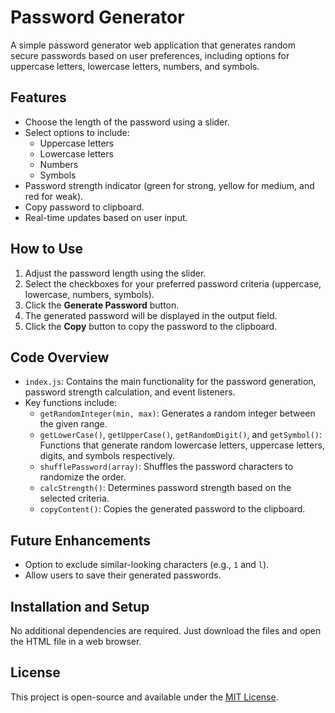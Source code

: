 # Password Generator

A simple password generator web application that generates random secure passwords based on user preferences, including options for uppercase letters, lowercase letters, numbers, and symbols.

## Features

- Choose the length of the password using a slider.
- Select options to include:
  - Uppercase letters
  - Lowercase letters
  - Numbers
  - Symbols
- Password strength indicator (green for strong, yellow for medium, and red for weak).
- Copy password to clipboard.
- Real-time updates based on user input.

## How to Use

1. Adjust the password length using the slider.
2. Select the checkboxes for your preferred password criteria (uppercase, lowercase, numbers, symbols).
3. Click the **Generate Password** button.
4. The generated password will be displayed in the output field.
5. Click the **Copy** button to copy the password to the clipboard.

## Code Overview

- `index.js`: Contains the main functionality for the password generation, password strength calculation, and event listeners.
- Key functions include:
  - `getRandomInteger(min, max)`: Generates a random integer between the given range.
  - `getLowerCase()`, `getUpperCase()`, `getRandomDigit()`, and `getSymbol()`: Functions that generate random lowercase letters, uppercase letters, digits, and symbols respectively.
  - `shufflePassword(array)`: Shuffles the password characters to randomize the order.
  - `calcStrength()`: Determines password strength based on the selected criteria.
  - `copyContent()`: Copies the generated password to the clipboard.

## Future Enhancements

- Option to exclude similar-looking characters (e.g., `1` and `l`).
- Allow users to save their generated passwords.

## Installation and Setup

No additional dependencies are required. Just download the files and open the HTML file in a web browser.

## License

This project is open-source and available under the [MIT License](LICENSE).

